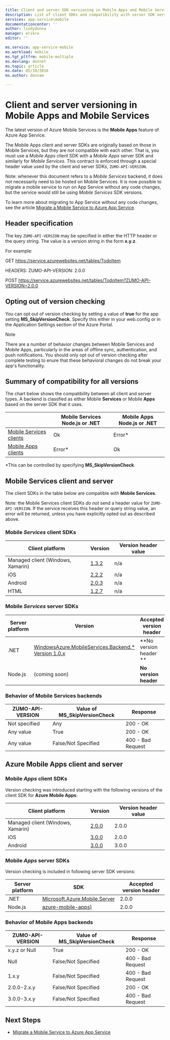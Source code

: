 ```yaml
---
title: Client and server SDK versioning in Mobile Apps and Mobile Services | Azure App Service
description: List of client SDKs and compatibility with server SDK versions for Mobile Services and Azure Mobile Apps
services: app-service\mobile
documentationcenter: ''
author: lindydonna
manager: erikre
editor: ''

ms.service: app-service-mobile
ms.workload: mobile
ms.tgt_pltfrm: mobile-multiple
ms.devlang: dotnet
ms.topic: article
ms.date: 05/10/2016
ms.author: donnam

---
```

# Client and server versioning in Mobile Apps and Mobile Services
The latest version of Azure Mobile Services is the **Mobile Apps** feature of Azure App Service.

The Mobile Apps client and server SDKs are originally based on those in Mobile Services, but they are *not* compatible with each other.
That is, you must use a *Mobile Apps* client SDK with a *Mobile Apps* server SDK and similarly for *Mobile Services*. This contract is
enforced through a special header value used by the client and server SDKs, `ZUMO-API-VERSION`.

Note: whenever this document refers to a *Mobile Services* backend, it does not necessarily need to be hosted on Mobile Services. It is now possible to migrate a mobile service to run on App Service without any code changes, but the service would still be using *Mobile Services*  SDK versions.

To learn more about migrating to App Service without any code changes, see the article [Migrate a Mobile Service to Azure App Service](app-service-mobile-migrating-from-mobile-services.md).

## Header specification
The key `ZUMO-API-VERSION` may be specified in either the HTTP header or the query string. The value is a version string in the form **x.y.z**.

For example:

GET https://service.azurewebsites.net/tables/TodoItem

HEADERS: ZUMO-API-VERSION: 2.0.0

POST https://service.azurewebsites.net/tables/TodoItem?ZUMO-API-VERSION=2.0.0

## Opting out of version checking
You can opt out of version checking by setting a value of **true** for the app setting **MS_SkipVersionCheck**. Specify this either in your web.config or in the Application Settings section of the Azure Portal.

> [!NOTE]
> There are a number of behavior changes between Mobile Services and Mobile Apps, particularly in the areas of offline sync, authentication, and push notifications. You should only opt out of version checking after complete testing to enure that these behavioral changes do not break your app's functionality.
> 
> 

## Summary of compatibility for all versions
The chart below shows the compatibility between all client and server types. A backend is classfied as either Mobile **Services** or Mobile **Apps** based on the server SDK that it uses.

|  | **Mobile Services** Node.js or .NET | **Mobile Apps** Node.js or .NET |
| --- | --- | --- |
| [Mobile Services clients](#MobileServicesClients) |Ok |Error\* |
| [Mobile Apps clients](#MobileAppsClients) |Error\* |Ok |

\*This can be controlled by specifying **MS_SkipVersionCheck**.

<!-- IMPORTANT!  The anchors for Mobile Services and Mobile Apps MUST be 1.0.0 and 2.0.0 respectively, since there is an exception error message that uses those anchors. -->

<!-- NOTE: the fwlink to this document is http://go.microsoft.com/fwlink/?LinkID=690568 -->

## <a name="1.0.0"></a>Mobile Services client and server
The client SDKs in the table below are compatible with **Mobile Services**.

Note: the Mobile Services client SDKs *do not* send a header value for `ZUMO-API-VERSION`. If the service receives this header or query string value, an error will be returned, unless you have explicitly opted out as described above.

### <a name="MobileServicesClients"></a> Mobile *Services* client SDKs
| Client platform | Version | Version header value |
| --- | --- | --- |
| Managed client (Windows, Xamarin) |[1.3.2](https://www.nuget.org/packages/WindowsAzure.MobileServices/1.3.2) |n/a |
| iOS |[2.2.2](http://aka.ms/gc6fex) |n/a |
| Android |[2.0.3](https://go.microsoft.com/fwLink/?LinkID=280126) |n/a |
| HTML |[1.2.7](http://ajax.aspnetcdn.com/ajax/mobileservices/MobileServices.Web-1.2.7.min.js) |n/a |

### Mobile *Services* server SDKs
| Server platform | Version | Accepted version header |
| --- | --- | --- |
| .NET |[WindowsAzure.MobileServices.Backend.* Version 1.0.x](https://www.nuget.org/packages/WindowsAzure.MobileServices.Backend/) |**No version header ** |
| Node.js |(coming soon) |**No version header** |

<!-- TODO: add Node npm version -->

### Behavior of Mobile Services backends
| ZUMO-API-VERSION | Value of MS_SkipVersionCheck | Response |
| --- | --- | --- |
| Not specified |Any |200 - OK |
| Any value |True |200 - OK |
| Any value |False/Not Specified |400 - Bad Request |

## <a name="2.0.0"></a>Azure Mobile Apps client and server
### <a name="MobileAppsClients"></a> Mobile *Apps* client SDKs
Version checking was introduced starting with the following versions of the client SDK for **Azure Mobile Apps**:

| Client platform | Version | Version header value |
| --- | --- | --- |
| Managed client (Windows, Xamarin) |[2.0.0](https://www.nuget.org/packages/Microsoft.Azure.Mobile.Client/2.0.0) |2.0.0 |
| iOS |[3.0.0](http://go.microsoft.com/fwlink/?LinkID=529823) |2.0.0 |
| Android |[3.0.0](http://go.microsoft.com/fwlink/?LinkID=717033&clcid=0x409) |3.0.0 |

<!-- TODO: add HTML version when released -->

### Mobile *Apps* server SDKs
Version checking is included in following server SDK versions:

| Server platform | SDK | Accepted version header |
| --- | --- | --- |
| .NET |[Microsoft.Azure.Mobile.Server](https://www.nuget.org/packages/Microsoft.Azure.Mobile.Server/) |2.0.0 |
| Node.js |[azure-mobile-apps)](https://www.npmjs.com/package/azure-mobile-apps) |2.0.0 |

### Behavior of Mobile Apps backends
| ZUMO-API-VERSION | Value of MS_SkipVersionCheck | Response |
| --- | --- | --- |
| x.y.z or Null |True |200 - OK |
| Null |False/Not Specified |400 - Bad Request |
| 1.x.y |False/Not Specified |400 - Bad Request |
| 2.0.0-2.x.y |False/Not Specified |200 - OK |
| 3.0.0-3.x.y |False/Not Specified |400 - Bad Request |

## Next Steps
* [Migrate a Mobile Service to Azure App Service](app-service-mobile-migrating-from-mobile-services.md)

[Mobile Services clients]: #MobileServicesClients
[Mobile Apps clients]: #MobileAppsClients


[Mobile App Server SDK]: http://www.nuget.org/packages/microsoft.azure.mobile.server
[Migrate a Mobile Service to Azure App Service]: app-service-mobile-migrating-from-mobile-services.md

